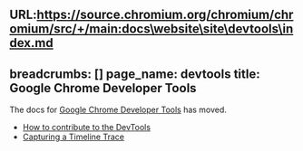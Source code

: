 URL:https://source.chromium.org/chromium/chromium/src/+/main:docs\website\site\devtools\index.md
---
breadcrumbs: []
page_name: devtools
title: Google Chrome Developer Tools
---

The docs for [Google Chrome Developer
Tools](https://developers.google.com/web/tools/chrome-devtools/) has moved.

*   [How to contribute to the
            DevTools](https://goo.gle/devtools-contribution-guide)
*   [Capturing a Timeline Trace](/devtools/capturing-a-timeline-trace)
